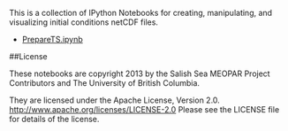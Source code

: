 This is a collection of IPython Notebooks for creating,
manipulating, and visualizing initial conditions netCDF files.


* [PrepareTS.ipynb](http://nbviewer.ipython.org/urls/bitbucket.org/salishsea/tools/raw/tip/I_ForcingFiles/Initial/PrepareTS.ipynb)

##License

These notebooks are copyright 2013
by the Salish Sea MEOPAR Project Contributors
and The University of British Columbia.

They are licensed under the Apache License, Version 2.0.
http://www.apache.org/licenses/LICENSE-2.0
Please see the LICENSE file for details of the license.
